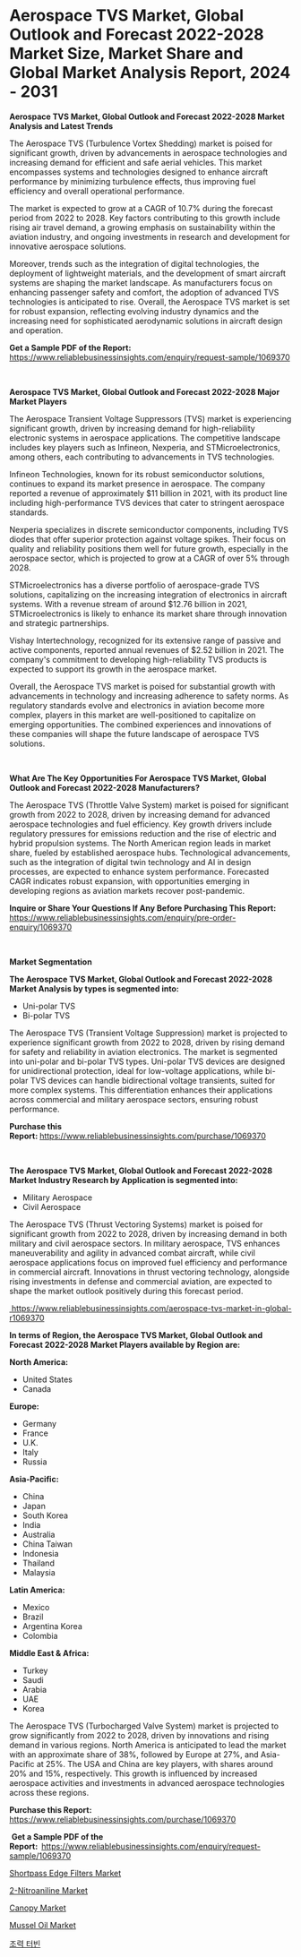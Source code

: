<p><h1>Aerospace TVS Market, Global Outlook and Forecast 2022-2028 Market Size, Market Share and Global Market Analysis Report, 2024 - 2031</h1></p><p><strong>Aerospace TVS Market, Global Outlook and Forecast 2022-2028 Market Analysis and Latest Trends</strong></p>
<p><p>The Aerospace TVS (Turbulence Vortex Shedding) market is poised for significant growth, driven by advancements in aerospace technologies and increasing demand for efficient and safe aerial vehicles. This market encompasses systems and technologies designed to enhance aircraft performance by minimizing turbulence effects, thus improving fuel efficiency and overall operational performance. </p><p>The market is expected to grow at a CAGR of 10.7% during the forecast period from 2022 to 2028. Key factors contributing to this growth include rising air travel demand, a growing emphasis on sustainability within the aviation industry, and ongoing investments in research and development for innovative aerospace solutions. </p><p>Moreover, trends such as the integration of digital technologies, the deployment of lightweight materials, and the development of smart aircraft systems are shaping the market landscape. As manufacturers focus on enhancing passenger safety and comfort, the adoption of advanced TVS technologies is anticipated to rise. Overall, the Aerospace TVS market is set for robust expansion, reflecting evolving industry dynamics and the increasing need for sophisticated aerodynamic solutions in aircraft design and operation.</p></p>
<p><strong>Get a Sample PDF of the Report:&nbsp;</strong> <a href="https://www.reliablebusinessinsights.com/enquiry/request-sample/1069370">https://www.reliablebusinessinsights.com/enquiry/request-sample/1069370</a></p>
<p>&nbsp;</p>
<p><strong>Aerospace TVS Market, Global Outlook and Forecast 2022-2028 Major Market Players</strong></p>
<p><p>The Aerospace Transient Voltage Suppressors (TVS) market is experiencing significant growth, driven by increasing demand for high-reliability electronic systems in aerospace applications. The competitive landscape includes key players such as Infineon, Nexperia, and STMicroelectronics, among others, each contributing to advancements in TVS technologies.</p><p>Infineon Technologies, known for its robust semiconductor solutions, continues to expand its market presence in aerospace. The company reported a revenue of approximately $11 billion in 2021, with its product line including high-performance TVS devices that cater to stringent aerospace standards.</p><p>Nexperia specializes in discrete semiconductor components, including TVS diodes that offer superior protection against voltage spikes. Their focus on quality and reliability positions them well for future growth, especially in the aerospace sector, which is projected to grow at a CAGR of over 5% through 2028.</p><p>STMicroelectronics has a diverse portfolio of aerospace-grade TVS solutions, capitalizing on the increasing integration of electronics in aircraft systems. With a revenue stream of around $12.76 billion in 2021, STMicroelectronics is likely to enhance its market share through innovation and strategic partnerships.</p><p>Vishay Intertechnology, recognized for its extensive range of passive and active components, reported annual revenues of $2.52 billion in 2021. The company's commitment to developing high-reliability TVS products is expected to support its growth in the aerospace market.</p><p>Overall, the Aerospace TVS market is poised for substantial growth with advancements in technology and increasing adherence to safety norms. As regulatory standards evolve and electronics in aviation become more complex, players in this market are well-positioned to capitalize on emerging opportunities. The combined experiences and innovations of these companies will shape the future landscape of aerospace TVS solutions.</p></p>
<p>&nbsp;</p>
<p><strong>What Are The Key Opportunities For Aerospace TVS Market, Global Outlook and Forecast 2022-2028 Manufacturers?</strong></p>
<p><p>The Aerospace TVS (Throttle Valve System) market is poised for significant growth from 2022 to 2028, driven by increasing demand for advanced aerospace technologies and fuel efficiency. Key growth drivers include regulatory pressures for emissions reduction and the rise of electric and hybrid propulsion systems. The North American region leads in market share, fueled by established aerospace hubs. Technological advancements, such as the integration of digital twin technology and AI in design processes, are expected to enhance system performance. Forecasted CAGR indicates robust expansion, with opportunities emerging in developing regions as aviation markets recover post-pandemic.</p></p>
<p><strong>Inquire or Share Your Questions If Any Before Purchasing This Report:</strong> <a href="https://www.reliablebusinessinsights.com/enquiry/pre-order-enquiry/1069370">https://www.reliablebusinessinsights.com/enquiry/pre-order-enquiry/1069370</a></p>
<p>&nbsp;</p>
<p><strong>Market Segmentation</strong></p>
<p><strong>The Aerospace TVS Market, Global Outlook and Forecast 2022-2028 Market Analysis by types is segmented into:</strong></p>
<p><ul><li>Uni-polar TVS</li><li>Bi-polar TVS</li></ul></p>
<p><p>The Aerospace TVS (Transient Voltage Suppression) market is projected to experience significant growth from 2022 to 2028, driven by rising demand for safety and reliability in aviation electronics. The market is segmented into uni-polar and bi-polar TVS types. Uni-polar TVS devices are designed for unidirectional protection, ideal for low-voltage applications, while bi-polar TVS devices can handle bidirectional voltage transients, suited for more complex systems. This differentiation enhances their applications across commercial and military aerospace sectors, ensuring robust performance.</p></p>
<p><strong>Purchase this Report:&nbsp;</strong><a href="https://www.reliablebusinessinsights.com/purchase/1069370">https://www.reliablebusinessinsights.com/purchase/1069370</a></p>
<p>&nbsp;</p>
<p><strong>The Aerospace TVS Market, Global Outlook and Forecast 2022-2028 Market Industry Research by Application is segmented into:</strong></p>
<p><ul><li>Military Aerospace</li><li>Civil Aerospace</li></ul></p>
<p><p>The Aerospace TVS (Thrust Vectoring Systems) market is poised for significant growth from 2022 to 2028, driven by increasing demand in both military and civil aerospace sectors. In military aerospace, TVS enhances maneuverability and agility in advanced combat aircraft, while civil aerospace applications focus on improved fuel efficiency and performance in commercial aircraft. Innovations in thrust vectoring technology, alongside rising investments in defense and commercial aviation, are expected to shape the market outlook positively during this forecast period.</p></p>
<p><a href="https://www.reliablebusinessinsights.com/aerospace-tvs-market-in-global-r1069370">&nbsp;https://www.reliablebusinessinsights.com/aerospace-tvs-market-in-global-r1069370</a></p>
<p><strong>In terms of Region, the Aerospace TVS Market, Global Outlook and Forecast 2022-2028 Market Players available by Region are:</strong></p>
<p>
    <p> <strong> North America: </strong>
        <ul>
            <li>United States</li>
            <li>Canada</li>
        </ul>
        </p> 
    <p> <strong> Europe: </strong>
        <ul>
            <li>Germany</li>
            <li>France</li>
            <li>U.K.</li>
            <li>Italy</li>
            <li>Russia</li>
        </ul>
        </p> 
    <p> <strong> Asia-Pacific: </strong>
        <ul>
            <li>China</li>
            <li>Japan</li>
            <li>South Korea</li>
            <li>India</li>
            <li>Australia</li>
            <li>China Taiwan</li>
            <li>Indonesia</li>
            <li>Thailand</li>
            <li>Malaysia</li>
        </ul>
        </p> 
    <p> <strong> Latin America: </strong>
        <ul>
            <li>Mexico</li>
            <li>Brazil</li>
            <li>Argentina Korea</li>
            <li>Colombia</li>
        </ul>
        </p> 
    <p> <strong> Middle East & Africa: </strong>
        <ul>
            <li>Turkey</li>
            <li>Saudi</li>
            <li>Arabia</li>
            <li>UAE</li>
            <li>Korea</li>
        </ul>
    </p>
    </p>
<p><p>The Aerospace TVS (Turbocharged Valve System) market is projected to grow significantly from 2022 to 2028, driven by innovations and rising demand in various regions. North America is anticipated to lead the market with an approximate share of 38%, followed by Europe at 27%, and Asia-Pacific at 25%. The USA and China are key players, with shares around 20% and 15%, respectively. This growth is influenced by increased aerospace activities and investments in advanced aerospace technologies across these regions.</p></p>
<p><strong>Purchase this Report: </strong><a href="https://www.reliablebusinessinsights.com/purchase/1069370">https://www.reliablebusinessinsights.com/purchase/1069370</a></p>
<p>&nbsp;<strong>Get a Sample PDF of the Report:&nbsp;&nbsp;</strong><a href="https://www.reliablebusinessinsights.com/enquiry/request-sample/1069370">https://www.reliablebusinessinsights.com/enquiry/request-sample/1069370</a></p>
<p><strong></strong></p>
<p><p><a href="https://medium.com/@bradleyills65767/shortpass-edge-filters-market-strategic-insights-product-evolution-and-market-segmentation-in-the-d1ade5709580">Shortpass Edge Filters Market</a></p><p><a href="https://medium.com/@amandaexton567/2-nitroaniline-industry-analysis-report-its-market-size-growing-with-a-cagr-of-12-4-906d4c6d509b">2-Nitroaniline Market</a></p><p><a href="https://www.linkedin.com/pulse/global-canopy-market-size-expected-experience-cagr-107-through-grixe?trackingId=0PdQVsNtTOinWnphy09hJA%3D%3D">Canopy Market</a></p><p><a href="https://www.linkedin.com/pulse/exploring-mussel-oil-market-dynamics-revenue-analysis-jezve?trackingId=4QnSIohwRv6BdDALwNk%2B2A%3D%3D">Mussel Oil Market</a></p><p><a href="https://medium.com/@jordymiller25/%EC%A1%B0%EC%88%98-%ED%84%B0%EB%B9%88-%EC%8B%9C%EC%9E%A5%EC%97%90-%EB%8C%80%ED%95%9C-%EC%9D%B8%EC%82%AC%EC%9D%B4%ED%8A%B8-%EC%8B%9C%EC%9E%A5-%EC%B0%B8%EC%97%AC%EC%9E%90-%EC%8B%9C%EC%9E%A5-%EA%B7%9C%EB%AA%A8-%EC%A7%80%EB%A6%AC%EC%A0%81-%EC%A7%80%EC%97%AD-%EB%B0%8F-%EC%98%88%EC%B8%A1-2024-2031-32bf88f25957">조력 터빈</a></p></p>